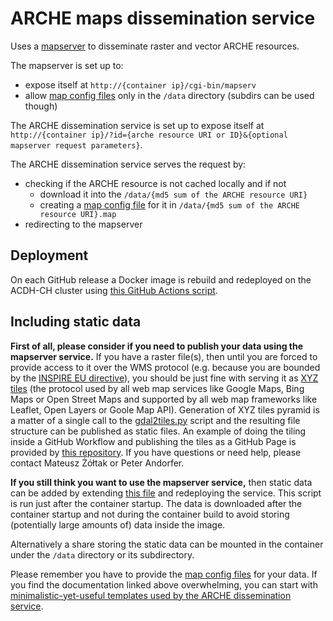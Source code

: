 # ARCHE maps dissemination service

Uses a [mapserver](https://mapserver.org/) to disseminate raster and vector ARCHE resources.

The mapserver is set up to:

* expose itself at `http://{container ip}/cgi-bin/mapserv`
* allow [map config files](https://mapserver.org/mapfile/index.html) only in the `/data` directory (subdirs can be used though)

The ARCHE dissemination service is set up to expose itself at `http://{container ip}/?id={arche resource URI or ID}&{optional mapserver request parameters}`.

The ARCHE dissemination service serves the request by:

* checking if the ARCHE resource is not cached locally and if not
  * download it into the `/data/{md5 sum of the ARCHE resource URI}`
  * creating a [map config file](https://mapserver.org/mapfile/index.html) for it in `/data/{md5 sum of the ARCHE resource URI}.map`
* redirecting to the mapserver

## Deployment

On each GitHub release a Docker image is rebuild and redeployed on the ACDH-CH cluster using [this GitHub Actions script](https://github.com/acdh-oeaw/arche-mapserver/blob/master/.github/workflows/deploy.yaml).

## Including static data

**First of all, please consider if you need to publish your data using the mapserver service.**
If you have a raster file(s), then until you are forced to provide access to it over the WMS protocol (e.g. because you are bounded by the [INSPIRE EU directive](https://knowledge-base.inspire.ec.europa.eu/index_en)),
you should be just fine with serving it as [XYZ tiles](https://wiki.openstreetmap.org/wiki/Slippy_map_tilenames) (the protocol used by all web map services like Google Maps, Bing Maps or Open Street Maps and supported by all web map frameworks like Leaflet, Open Layers or Goole Map API). Generation of XYZ tiles pyramid is a matter of a single call to the [gdal2tiles.py](https://gdal.org/programs/gdal2tiles.html) script and the resulting file structure can be published as static files. An example of doing the tiling inside a GitHub Workflow and publishing the tiles as a GitHub Page is provided by [this repository](https://github.com/emt-project/mapserver/tree/main). If you have questions or need help, please contact Mateusz Żółtak or Peter Andorfer.

**If you still think you want to use the mapserver service,** then static data can be added by extending [this file](https://github.com/acdh-oeaw/arche-mapserver/blob/master/build/arche/download.sh) and redeploying the service.
This script is run just after the container startup.
The data is downloaded after the container startup and not during the container build to avoid storing (potentially large amounts of) data inside the image.

Alternatively a share storing the static data can be mounted in the container under the `/data` directory or its subdirectory.

Please remember you have to provide the [map config files](https://mapserver.org/mapfile/index.html) for your data.
If you find the documentation linked above overwhelming, you can start with [minimalistic-yet-useful templates used by the ARCHE dissemination service](https://github.com/acdh-oeaw/arche-mapserver/tree/master/templates).
